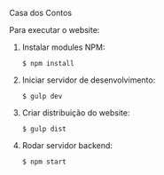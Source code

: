 Casa dos Contos

Para executar o website:

  1. Instalar modules NPM:

      ```
      $ npm install
      ```

  2. Iniciar servidor de desenvolvimento:

      ```
      $ gulp dev
      ```

  3. Criar distribuição do website:

      ```
      $ gulp dist
      ```

  4. Rodar servidor backend:

      ```
      $ npm start
      ```
      